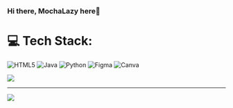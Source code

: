 ### Hi there, MochaLazy here👋

<!--
**MochaLazy/MochaLazy** is a ✨ _special_ ✨ repository because its `README.md` (this file) appears on your GitHub profile.

Here are some ideas to get you started:

- 🔭 I’m currently working on ...
- 🌱 I’m currently learning ...
- 👯 I’m looking to collaborate on ...
- 🤔 I’m looking for help with ...
- 💬 Ask me about ...
- 📫 How to reach me: ...
- 😄 Pronouns: ...
- ⚡ Fun fact: ...
-->
<!--
<a href="https://github.com/MochaLazy/github-readme-stats">
<img alt="Stats" height=100 align="center" src="https://github-readme-stats.vercel.app/api/top-langs/?username=MochaLazy&layout=pie&show_icons=true&theme=tokyonight"/>
</a>
-->



# 💻 Tech Stack:
![HTML5](https://img.shields.io/badge/html5-%23E34F26.svg?style=for-the-badge&logo=html5&logoColor=white) ![Java](https://img.shields.io/badge/java-%23ED8B00.svg?style=for-the-badge&logo=openjdk&logoColor=white) ![Python](https://img.shields.io/badge/python-3670A0?style=for-the-badge&logo=python&logoColor=ffdd54) ![Figma](https://img.shields.io/badge/figma-%23F24E1E.svg?style=for-the-badge&logo=figma&logoColor=white) ![Canva](https://img.shields.io/badge/Canva-%2300C4CC.svg?style=for-the-badge&logo=Canva&logoColor=white)

<!--# 📊 GitHub Stats: -->
<!-- ![](https://github-readme-stats.vercel.app/api?username=MochaLazy&theme=tokyonight&hide_border=true&include_all_commits=true&count_private=true)<br/> -->
<!-- ![](https://github-readme-streak-stats.herokuapp.com/?user=MochaLazy&theme=tokyonight&hide_border=true)<br/> -->
![](https://github-readme-stats.vercel.app/api/top-langs/?username=MochaLazy&theme=tokyonight&hide_border=true&include_all_commits=true&count_private=true&layout=compact)

---
[![](https://visitcount.itsvg.in/api?id=MochaLazy&icon=5&color=8)](https://visitcount.itsvg.in)

<!-- Proudly created with GPRM ( https://gprm.itsvg.in ) -->
